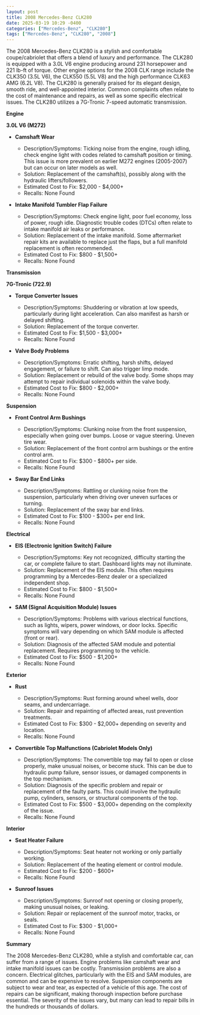 ```yaml
---
layout: post
title: 2008 Mercedes-Benz CLK280
date: 2025-03-19 10:29 -0400
categories: ["Mercedes-Benz", "CLK280"]
tags: ["Mercedes-Benz", "CLK280", "2008"]
---
```

The 2008 Mercedes-Benz CLK280 is a stylish and comfortable coupe/cabriolet that offers a blend of luxury and performance. The CLK280 is equipped with a 3.0L V6 engine producing around 231 horsepower and 221 lb-ft of torque. Other engine options for the 2008 CLK range include the CLK350 (3.5L V6), the CLK550 (5.5L V8) and the high performance CLK63 AMG (6.2L V8). The CLK280 is generally praised for its elegant design, smooth ride, and well-appointed interior. Common complaints often relate to the cost of maintenance and repairs, as well as some specific electrical issues. The CLK280 utilizes a 7G-Tronic 7-speed automatic transmission.

**Engine**

**3.0L V6 (M272)**

*   **Camshaft Wear**
    *   Description/Symptoms: Ticking noise from the engine, rough idling, check engine light with codes related to camshaft position or timing. This issue is more prevalent on earlier M272 engines (2005-2007) but can occur on later models as well.
    *   Solution: Replacement of the camshaft(s), possibly along with the hydraulic lifters/followers.
    *   Estimated Cost to Fix: $2,000 - $4,000+
    *   Recalls: None Found

*   **Intake Manifold Tumbler Flap Failure**
    *   Description/Symptoms: Check engine light, poor fuel economy, loss of power, rough idle. Diagnostic trouble codes (DTCs) often relate to intake manifold air leaks or performance.
    *   Solution: Replacement of the intake manifold. Some aftermarket repair kits are available to replace just the flaps, but a full manifold replacement is often recommended.
    *   Estimated Cost to Fix: $800 - $1,500+
    *   Recalls: None Found

**Transmission**

**7G-Tronic (722.9)**

*   **Torque Converter Issues**
    *   Description/Symptoms: Shuddering or vibration at low speeds, particularly during light acceleration. Can also manifest as harsh or delayed shifting.
    *   Solution: Replacement of the torque converter.
    *   Estimated Cost to Fix: $1,500 - $3,000+
    *   Recalls: None Found

*   **Valve Body Problems**
    *   Description/Symptoms: Erratic shifting, harsh shifts, delayed engagement, or failure to shift. Can also trigger limp mode.
    *   Solution: Replacement or rebuild of the valve body. Some shops may attempt to repair individual solenoids within the valve body.
    *   Estimated Cost to Fix: $800 - $2,000+
    *   Recalls: None Found

**Suspension**

*   **Front Control Arm Bushings**
    *   Description/Symptoms: Clunking noise from the front suspension, especially when going over bumps. Loose or vague steering. Uneven tire wear.
    *   Solution: Replacement of the front control arm bushings or the entire control arm.
    *   Estimated Cost to Fix: $300 - $800+ per side.
    *   Recalls: None Found

*   **Sway Bar End Links**
    *   Description/Symptoms: Rattling or clunking noise from the suspension, particularly when driving over uneven surfaces or turning.
    *   Solution: Replacement of the sway bar end links.
    *   Estimated Cost to Fix: $100 - $300+ per end link.
    *   Recalls: None Found

**Electrical**

*   **EIS (Electronic Ignition Switch) Failure**
    *   Description/Symptoms: Key not recognized, difficulty starting the car, or complete failure to start. Dashboard lights may not illuminate.
    *   Solution: Replacement of the EIS module. This often requires programming by a Mercedes-Benz dealer or a specialized independent shop.
    *   Estimated Cost to Fix: $800 - $1,500+
    *   Recalls: None Found

*   **SAM (Signal Acquisition Module) Issues**
    *   Description/Symptoms: Problems with various electrical functions, such as lights, wipers, power windows, or door locks. Specific symptoms will vary depending on which SAM module is affected (front or rear).
    *   Solution: Diagnosis of the affected SAM module and potential replacement. Requires programming to the vehicle.
    *   Estimated Cost to Fix: $500 - $1,200+
    *   Recalls: None Found

**Exterior**

*   **Rust**
    *   Description/Symptoms: Rust forming around wheel wells, door seams, and undercarriage.
    *   Solution: Repair and repainting of affected areas, rust prevention treatments.
    *   Estimated Cost to Fix: $300 - $2,000+ depending on severity and location.
    *   Recalls: None Found

*   **Convertible Top Malfunctions (Cabriolet Models Only)**
    *   Description/Symptoms: The convertible top may fail to open or close properly, make unusual noises, or become stuck. This can be due to hydraulic pump failure, sensor issues, or damaged components in the top mechanism.
    *   Solution: Diagnosis of the specific problem and repair or replacement of the faulty parts. This could involve the hydraulic pump, cylinders, sensors, or structural components of the top.
    *   Estimated Cost to Fix: $500 - $3,000+ depending on the complexity of the issue.
    *   Recalls: None Found

**Interior**

*   **Seat Heater Failure**
    *   Description/Symptoms: Seat heater not working or only partially working.
    *   Solution: Replacement of the heating element or control module.
    *   Estimated Cost to Fix: $200 - $600+
    *   Recalls: None Found

*   **Sunroof Issues**
    *   Description/Symptoms: Sunroof not opening or closing properly, making unusual noises, or leaking.
    *   Solution: Repair or replacement of the sunroof motor, tracks, or seals.
    *   Estimated Cost to Fix: $300 - $1,000+
    *   Recalls: None Found

**Summary**

The 2008 Mercedes-Benz CLK280, while a stylish and comfortable car, can suffer from a range of issues. Engine problems like camshaft wear and intake manifold issues can be costly. Transmission problems are also a concern. Electrical glitches, particularly with the EIS and SAM modules, are common and can be expensive to resolve. Suspension components are subject to wear and tear, as expected of a vehicle of this age. The cost of repairs can be significant, making thorough inspection before purchase essential. The severity of the issues vary, but many can lead to repair bills in the hundreds or thousands of dollars.

